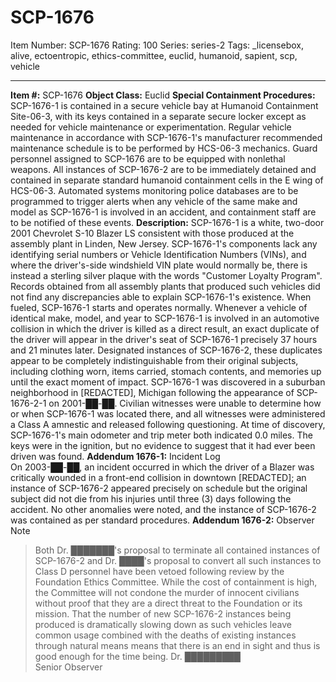 # SCP-1676
Item Number: SCP-1676
Rating: 100
Series: series-2
Tags: _licensebox, alive, ectoentropic, ethics-committee, euclid, humanoid, sapient, scp, vehicle

---

**Item #:** SCP-1676
**Object Class:** Euclid
**Special Containment Procedures:** SCP-1676-1 is contained in a secure vehicle bay at Humanoid Containment Site-06-3, with its keys contained in a separate secure locker except as needed for vehicle maintenance or experimentation. Regular vehicle maintenance in accordance with SCP-1676-1's manufacturer recommended maintenance schedule is to be performed by HCS-06-3 mechanics.
Guard personnel assigned to SCP-1676 are to be equipped with nonlethal weapons. All instances of SCP-1676-2 are to be immediately detained and contained in separate standard humanoid containment cells in the E wing of HCS-06-3. Automated systems monitoring police databases are to be programmed to trigger alerts when any vehicle of the same make and model as SCP-1676-1 is involved in an accident, and containment staff are to be notified of these events.
**Description:** SCP-1676-1 is a white, two-door 2001 Chevrolet S-10 Blazer LS consistent with those produced at the assembly plant in Linden, New Jersey. SCP-1676-1's components lack any identifying serial numbers or Vehicle Identification Numbers (VINs), and where the driver's-side windshield VIN plate would normally be, there is instead a sterling silver plaque with the words "Customer Loyalty Program". Records obtained from all assembly plants that produced such vehicles did not find any discrepancies able to explain SCP-1676-1's existence. When fueled, SCP-1676-1 starts and operates normally.
Whenever a vehicle of identical make, model, and year to SCP-1676-1 is involved in an automotive collision in which the driver is killed as a direct result, an exact duplicate of the driver will appear in the driver's seat of SCP-1676-1 precisely 37 hours and 21 minutes later. Designated instances of SCP-1676-2, these duplicates appear to be completely indistinguishable from their original subjects, including clothing worn, items carried, stomach contents, and memories up until the exact moment of impact.
SCP-1676-1 was discovered in a suburban neighborhood in [REDACTED], Michigan following the appearance of SCP-1676-2-1 on 2001-██-██. Civilian witnesses were unable to determine how or when SCP-1676-1 was located there, and all witnesses were administered a Class A amnestic and released following questioning. At time of discovery, SCP-1676-1's main odometer and trip meter both indicated 0.0 miles. The keys were in the ignition, but no evidence to suggest that it had ever been driven was found.
**Addendum 1676-1:** Incident Log  
On 2003-██-██, an incident occurred in which the driver of a Blazer was critically wounded in a front-end collision in downtown [REDACTED]; an instance of SCP-1676-2 appeared precisely on schedule but the original subject did not die from his injuries until three (3) days following the accident. No other anomalies were noted, and the instance of SCP-1676-2 was contained as per standard procedures.
**Addendum 1676-2:** Observer Note
> Both Dr. ███████'s proposal to terminate all contained instances of SCP-1676-2 and Dr. ████'s proposal to convert all such instances to Class D personnel have been vetoed following review by the Foundation Ethics Committee. While the cost of containment is high, the Committee will not condone the murder of innocent civilians without proof that they are a direct threat to the Foundation or its mission.
> That the number of new SCP-1676-2 instances being produced is dramatically slowing down as such vehicles leave common usage combined with the deaths of existing instances through natural means means that there is an end in sight and thus is good enough for the time being.
> Dr. █████████  
>  Senior Observer